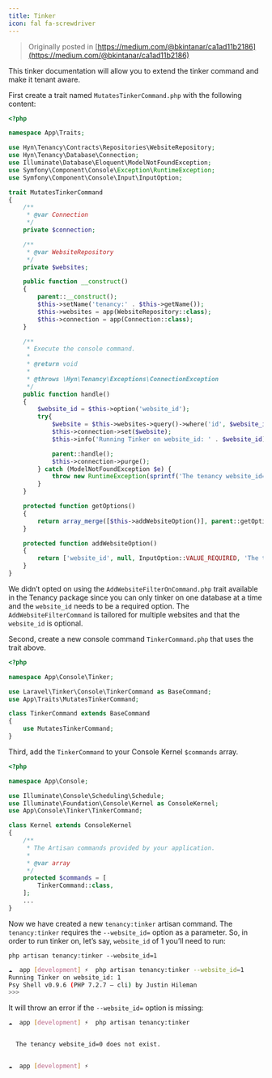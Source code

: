 ```yaml
---
title: Tinker
icon: fal fa-screwdriver
---
```


> Originally posted in [https://medium.com/@bkintanar/ca1ad11b2186](https://medium.com/@bkintanar/ca1ad11b2186)

This tinker documentation will allow you to extend the tinker command and make it tenant aware.

First create a trait named `MutatesTinkerCommand.php` with the following content:

```php
<?php

namespace App\Traits;

use Hyn\Tenancy\Contracts\Repositories\WebsiteRepository;
use Hyn\Tenancy\Database\Connection;
use Illuminate\Database\Eloquent\ModelNotFoundException;
use Symfony\Component\Console\Exception\RuntimeException;
use Symfony\Component\Console\Input\InputOption;

trait MutatesTinkerCommand
{
    /**
     * @var Connection
     */
    private $connection;

    /**
     * @var WebsiteRepository
     */
    private $websites;

    public function __construct()
    {
        parent::__construct();
        $this->setName('tenancy:' . $this->getName());
        $this->websites = app(WebsiteRepository::class);
        $this->connection = app(Connection::class);
    }

    /**
     * Execute the console command.
     *
     * @return void
     *
     * @throws \Hyn\Tenancy\Exceptions\ConnectionException
     */
    public function handle()
    {
        $website_id = $this->option('website_id');
        try{
            $website = $this->websites->query()->where('id', $website_id)->firstOrFail();
            $this->connection->set($website);
            $this->info('Running Tinker on website_id: ' . $website_id);

            parent::handle();
            $this->connection->purge();
        } catch (ModelNotFoundException $e) {
            throw new RuntimeException(sprintf('The tenancy website_id=%d does not exist.', $website_id));
        }
    }

    protected function getOptions()
    {
        return array_merge([$this->addWebsiteOption()], parent::getOptions());
    }

    protected function addWebsiteOption()
    {
        return ['website_id', null, InputOption::VALUE_REQUIRED, 'The tenancy website_id (not uuid) to tinker specifically.', null];
    }
}
```

We didn’t opted on using the `AddWebsiteFilterOnCommand.php` trait available in the Tenancy package since you can only tinker on one database at a time and the `website_id` needs to be a required option. The `AddWebsiteFilterCommand` is tailored for multiple websites and that the `website_id` is optional.

Second, create a new console command `TinkerCommand.php` that uses the trait above.

```php
<?php

namespace App\Console\Tinker;

use Laravel\Tinker\Console\TinkerCommand as BaseCommand;
use App\Traits\MutatesTinkerCommand;

class TinkerCommand extends BaseCommand
{
    use MutatesTinkerCommand;
}
```

Third, add the `TinkerCommand` to your Console Kernel `$commands` array.

```php
<?php

namespace App\Console;

use Illuminate\Console\Scheduling\Schedule;
use Illuminate\Foundation\Console\Kernel as ConsoleKernel;
use App\Console\Tinker\TinkerCommand;

class Kernel extends ConsoleKernel
{
    /**
     * The Artisan commands provided by your application.
     *
     * @var array
     */
    protected $commands = [
        TinkerCommand::class,
    ];
    ...
}
```

Now we have created a new `tenancy:tinker` artisan command. The `tenancy:tinker` requires the `--website_id=` option as a parameter. So, in order to run tinker on, let’s say, `website_id` of 1 you’ll need to run:

`php artisan tenancy:tinker --website_id=1`

```sh
☁  app [development] ⚡  php artisan tenancy:tinker --website_id=1
Running Tinker on website_id: 1
Psy Shell v0.9.6 (PHP 7.2.7 — cli) by Justin Hileman
>>>
```

It will throw an error if the `--website_id=` option is missing:

```sh
☁  app [development] ⚡  php artisan tenancy:tinker


  The tenancy website_id=0 does not exist.


☁  app [development] ⚡
```
